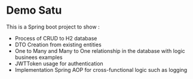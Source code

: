 # Demo Satu

This is a Spring boot project to show :

- Process of CRUD to H2 database
- DTO Creation from existing entities
- One to Many and Many to One relationship in the database with logic businees examples
- JWTToken usage for authentication
- Implementation Spring AOP for cross-functional logic such as logging